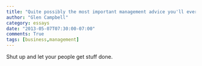 ```yaml
---
title: "Quite possibly the most important management advice you'll ever receive"
author: "Glen Campbell"
category: essays
date: "2013-05-07T07:30:00-07:00"
comments: True
tags: [business,management]
---
```

Shut up and let your people get stuff done.
